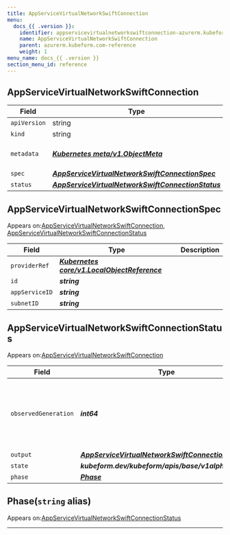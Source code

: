 ```yaml
---
title: AppServiceVirtualNetworkSwiftConnection
menu:
  docs_{{ .version }}:
    identifier: appservicevirtualnetworkswiftconnection-azurerm.kubeform.com
    name: AppServiceVirtualNetworkSwiftConnection
    parent: azurerm.kubeform.com-reference
    weight: 1
menu_name: docs_{{ .version }}
section_menu_id: reference
---
```


## AppServiceVirtualNetworkSwiftConnection
| Field | Type | Description |
| ------ | ----- | ----------- |
| `apiVersion` | string | `azurerm.kubeform.com/v1alpha1` |
|    `kind` | string | `AppServiceVirtualNetworkSwiftConnection` |
| `metadata` | ***[Kubernetes meta/v1.ObjectMeta](https://v1-18.docs.kubernetes.io/docs/reference/generated/kubernetes-api/v1.18/#objectmeta-v1-meta)***|Refer to the Kubernetes API documentation for the fields of the `metadata` field.|
| `spec` | ***[AppServiceVirtualNetworkSwiftConnectionSpec](#appservicevirtualnetworkswiftconnectionspec)***||
| `status` | ***[AppServiceVirtualNetworkSwiftConnectionStatus](#appservicevirtualnetworkswiftconnectionstatus)***||
## AppServiceVirtualNetworkSwiftConnectionSpec

Appears on:[AppServiceVirtualNetworkSwiftConnection](#appservicevirtualnetworkswiftconnection), [AppServiceVirtualNetworkSwiftConnectionStatus](#appservicevirtualnetworkswiftconnectionstatus)

| Field | Type | Description |
| ------ | ----- | ----------- |
| `providerRef` | ***[Kubernetes core/v1.LocalObjectReference](https://v1-18.docs.kubernetes.io/docs/reference/generated/kubernetes-api/v1.18/#localobjectreference-v1-core)***||
| `id` | ***string***||
| `appServiceID` | ***string***||
| `subnetID` | ***string***||
## AppServiceVirtualNetworkSwiftConnectionStatus

Appears on:[AppServiceVirtualNetworkSwiftConnection](#appservicevirtualnetworkswiftconnection)

| Field | Type | Description |
| ------ | ----- | ----------- |
| `observedGeneration` | ***int64***| ***(Optional)*** Resource generation, which is updated on mutation by the API Server.|
| `output` | ***[AppServiceVirtualNetworkSwiftConnectionSpec](#appservicevirtualnetworkswiftconnectionspec)***| ***(Optional)*** |
| `state` | ***kubeform.dev/kubeform/apis/base/v1alpha1.State***| ***(Optional)*** |
| `phase` | ***[Phase](#phase)***| ***(Optional)*** |
## Phase(`string` alias)

Appears on:[AppServiceVirtualNetworkSwiftConnectionStatus](#appservicevirtualnetworkswiftconnectionstatus)

---
